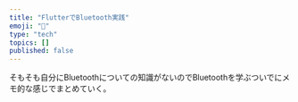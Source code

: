 ```yaml
---
title: "FlutterでBluetooth実践"
emoji: "👋"
type: "tech"
topics: []
published: false
---
```


そもそも自分にBluetoothについての知識がないのでBluetoothを学ぶついでにメモ的な感じでまとめていく。